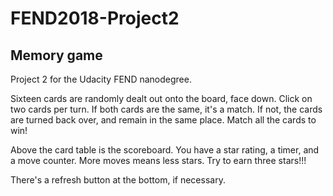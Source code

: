 # FEND2018-Project2

## Memory game

Project 2 for the Udacity FEND nanodegree.

Sixteen cards are randomly dealt out onto the board, face down. Click on two cards per turn.
If both cards are the same, it's a match. If not, the cards are turned back over, and
remain in the same place. Match all the cards to win!

Above the card table is the scoreboard. You have a star rating, a timer, and a move counter.
More moves means less stars. Try to earn three stars!!!

There's a refresh button at the bottom, if necessary.
